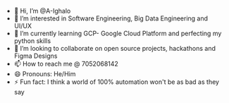 - 👋 Hi, I’m @A-Ighalo
- 👀 I’m interested in Software Engineering,  Big Data Engineering and UI/UX 
- 🌱 I’m currently learning GCP- Google Cloud Platform and perfecting my python skills
- 💞️ I’m looking to collaborate on open source projects, hackathons and Figma Designs
- 📫 How to reach me @ 7052068142
- 😄 Pronouns: He/Him
- ⚡ Fun fact: I think a world of 100% automation won't be as bad as they say

<!---
A-Ighalo/A-Ighalo is a ✨ special ✨ repository because its `README.md` (this file) appears on your GitHub profile.
You can click the Preview link to take a look at your changes.
--->
